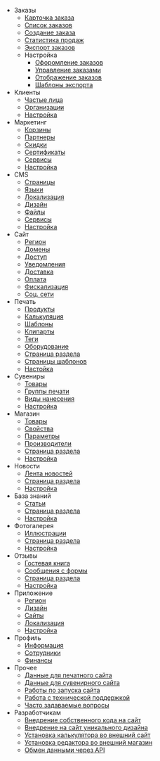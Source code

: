 ﻿<!-- docs/_sidebar.md -->
- Заказы
	- [Карточка заказа](/orders/edit.md)
	- [Список заказов](orders/list.md)
	- [Создание заказа](/orders/create.md)
	- [Статистика продаж](/orders/report.md)
	- [Экспорт заказов](/orders/export.md)
	- Настройка
		- [Офоромление заказов](/orders/settings-workflow.md)
		- [Управление заказами](/orders/settings-manage.md)
		- [Отображение заказов](/orders/settings-view.md)
		- [Шаблоны экспорта](/orders/settings-templates.md)
- Клиенты
	- [Частые лица](/customers/b2c.md)
	- [Организации](/customers/b2b.md)
	- [Настройка](/customers/settings.md)
- Маркетинг
	- [Корзины](/marketing/cards.md)
	- [Партнеры](/marketing/affiliates.md)
	- [Скидки](/marketing/discounts.md)
	- [Сертификаты](/marketing/certificates.md)
	- [Сервисы](/marketing/services.md)
	- [Настройка](/marketing/settings.md)
- CMS
	- [Страницы](/cms/pages.md)
	- [Языки](/cms/languages.md)
	- [Локализация](/cms/localization.md)
	- [Дизайн](/cms/design.md)
	- [Файлы](/cms/files.md)
	- [Сервисы](/ms/services.md)
	- [Настройка](/cms/settings.md)
- Сайт
	- [Регион](/site/region.md)
	- [Домены](/site/domains.md)
	- [Доступ](/site/access.md)
	- [Уведомления](/site/notifications.md)
	- [Доставка](/site/shippings.md)
	- [Оплата](/site/payments.md)
	- [Фискализация](/site/fiscalization.md)
	- [Соц. сети](/site/socials.md)
- Печать
	- [Продукты](/print/products.md)
	- [Калькуляция](/print/calculations.md)
	- [Шаблоны](/print/templates.md)
	- [Клипарты](/print/cliparts.md)
	- [Теги](/print/tags.md)
	- [Оборудование](/print/devices.md)
	- [Страница раздела](/print/page.md)
	- [Страницы шаблонов](/print/tpages.md)
	- [Настойка](/print/settings.md)
- Сувениры
	- [Товары](/gift/products.md)
	- [Группы печати](/gift/groups.md)
	- [Виды нанесения](/gift/prints.md)
	- [Настройка](/gift/settings.md)
- Магазин
	- [Товары](/shop/products.md)
	- [Свойства](/shop/properties.md)
	- [Параметры](/shop/parameters.md)
	- [Производители](/shop/vendors.md)
	- [Страница раздела](/shop/page.md)
	- [Настройка](/shop/settings.md)
- Новости
	- [Лента новостей](/news/list.md)
	- [Страница раздела](/news/page.md)
	- [Настройка](/news/settings.md)
- База знаний
	- [Статьи](/faq/list.md)
	- [Страница раздела](/faq/page.md)
	- [Настройка](/faq/settings.md)
- Фотогалерея
	- [Иллюстрации](/gallery/list.md)
	- [Страница раздела](/gallery/page.md)
	- [Настройка](/gallery/settings.md)
- Отзывы
	- [Гостевая книга](/feedback/gbooks.md)
	- [Сообщения с формы](/feedback/messages.md)
	- [Страница раздела](/feedback/page.md)
	- [Настройка](/feedback/settings.md)
- Приложение
	- [Регион](/app/region.md)
	- [Дизайн](/app/design.md)
	- [Сайты](/app/sites.md)
	- [Локализация](/app/localization.md)
	- [Настройка](/app/settings.md)
- Профиль
	- [Информация](/profile/info.md)
	- [Сотрудники](/profile/staff.md)
	- [Финансы](/profile/finance.md)
- Прочее
	- [Данные для печатного сайта](/misc/data-for-print-site.md)
	- [Данные для сувенирного сайта](/misc/data-for-gift-site.md)
	- [Работы по запуска сайта](/misc/launch-site.md)
	- [Работа с технической поддержкой](/misc/tech-support.md)
	- [Часто задаваемые вопросы](/misc/faq.md)
- Разработчикам
	- [Внедрение собственного кода на сайт](/dev/front.md)
	- [Внедрение на сайт уникального дизайна](/dev/design.md)
	- [Установка калькулятора во внешний сайт](/dev/calc.md)
	- [Установка редактора во внешний магазин](/dev/editor.md)
	- [Обмен данными через API](/dev/api.md)